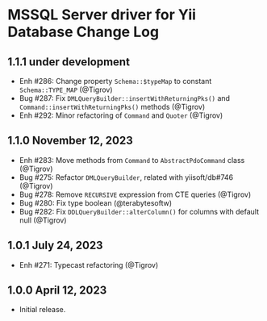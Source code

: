 # MSSQL Server driver for Yii Database Change Log

## 1.1.1 under development

- Enh #286: Change property `Schema::$typeMap` to constant `Schema::TYPE_MAP` (@Tigrov)
- Bug #287: Fix `DMLQueryBuilder::insertWithReturningPks()` and `Command::insertWithReturningPks()` methods (@Tigrov)
- Enh #292: Minor refactoring of `Command` and `Quoter` (@Tigrov)

## 1.1.0 November 12, 2023

- Enh #283: Move methods from `Command` to `AbstractPdoCommand` class (@Tigrov)
- Bug #275: Refactor `DMLQueryBuilder`, related with yiisoft/db#746 (@Tigrov)
- Bug #278: Remove `RECURSIVE` expression from CTE queries (@Tigrov)
- Bug #280: Fix type boolean (@terabytesoftw)
- Bug #282: Fix `DDLQueryBuilder::alterColumn()` for columns with default null (@Tigrov)

## 1.0.1 July 24, 2023

- Enh #271: Typecast refactoring (@Tigrov)

## 1.0.0 April 12, 2023

- Initial release.
